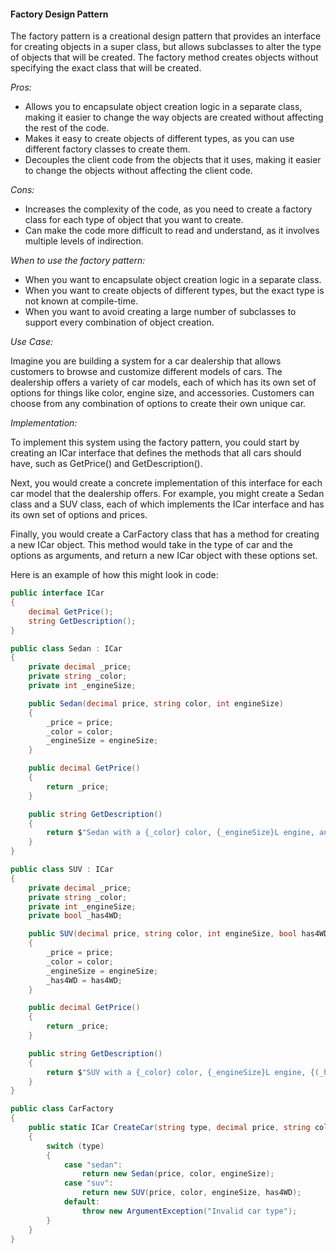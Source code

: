 #### Factory Design Pattern

The factory pattern is a creational design pattern that provides an interface for creating objects in a super class, but allows subclasses to alter the type of objects that will be created. The factory method creates objects without specifying the exact class that will be created.

*Pros:*

- Allows you to encapsulate object creation logic in a separate class, making it easier to change the way objects are created without affecting the rest of the code.
- Makes it easy to create objects of different types, as you can use different factory classes to create them.
- Decouples the client code from the objects that it uses, making it easier to change the objects without affecting the client code.

*Cons:*

- Increases the complexity of the code, as you need to create a factory class for each type of object that you want to create.
- Can make the code more difficult to read and understand, as it involves multiple levels of indirection.

*When to use the factory pattern:*

- When you want to encapsulate object creation logic in a separate class.
- When you want to create objects of different types, but the exact type is not known at compile-time.
- When you want to avoid creating a large number of subclasses to support every combination of object creation.

*Use Case:*

Imagine you are building a system for a car dealership that allows customers to browse and customize different models of cars. The dealership offers a variety of car models, each of which has its own set of options for things like color, engine size, and accessories. Customers can choose from any combination of options to create their own unique car.

*Implementation:*

To implement this system using the factory pattern, you could start by creating an ICar interface that defines the methods that all cars should have, such as GetPrice() and GetDescription().

Next, you would create a concrete implementation of this interface for each car model that the dealership offers. For example, you might create a Sedan class and a SUV class, each of which implements the ICar interface and has its own set of options and prices.

Finally, you would create a CarFactory class that has a method for creating a new ICar object. This method would take in the type of car and the options as arguments, and return a new ICar object with these options set.

Here is an example of how this might look in code:

```csharp
public interface ICar
{
    decimal GetPrice();
    string GetDescription();
}

public class Sedan : ICar
{
    private decimal _price;
    private string _color;
    private int _engineSize;

    public Sedan(decimal price, string color, int engineSize)
    {
        _price = price;
        _color = color;
        _engineSize = engineSize;
    }

    public decimal GetPrice()
    {
        return _price;
    }

    public string GetDescription()
    {
        return $"Sedan with a {_color} color, {_engineSize}L engine, and a price of ${_price}";
    }
}

public class SUV : ICar
{
    private decimal _price;
    private string _color;
    private int _engineSize;
    private bool _has4WD;

    public SUV(decimal price, string color, int engineSize, bool has4WD)
    {
        _price = price;
        _color = color;
        _engineSize = engineSize;
        _has4WD = has4WD;
    }

    public decimal GetPrice()
    {
        return _price;
    }

    public string GetDescription()
    {
        return $"SUV with a {_color} color, {_engineSize}L engine, {(_has4WD ? "4WD" : "2WD")}, and a price of ${_price}";
    }
}

public class CarFactory
{
    public static ICar CreateCar(string type, decimal price, string color, int engineSize, bool has4WD = false)
    {
        switch (type)
        {
            case "sedan":
                return new Sedan(price, color, engineSize);
            case "suv":
                return new SUV(price, color, engineSize, has4WD);
            default:
                throw new ArgumentException("Invalid car type");
        }
    }
}
```
